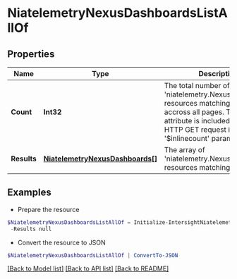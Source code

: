 # NiatelemetryNexusDashboardsListAllOf
## Properties

Name | Type | Description | Notes
------------ | ------------- | ------------- | -------------
**Count** | **Int32** | The total number of &#39;niatelemetry.NexusDashboards&#39; resources matching the request, accross all pages. The &#39;Count&#39; attribute is included when the HTTP GET request includes the &#39;$inlinecount&#39; parameter. | [optional] 
**Results** | [**NiatelemetryNexusDashboards[]**](NiatelemetryNexusDashboards.md) | The array of &#39;niatelemetry.NexusDashboards&#39; resources matching the request. | [optional] 

## Examples

- Prepare the resource
```powershell
$NiatelemetryNexusDashboardsListAllOf = Initialize-IntersightNiatelemetryNexusDashboardsListAllOf  -Count null `
 -Results null
```

- Convert the resource to JSON
```powershell
$NiatelemetryNexusDashboardsListAllOf | ConvertTo-JSON
```

[[Back to Model list]](../README.md#documentation-for-models) [[Back to API list]](../README.md#documentation-for-api-endpoints) [[Back to README]](../README.md)


